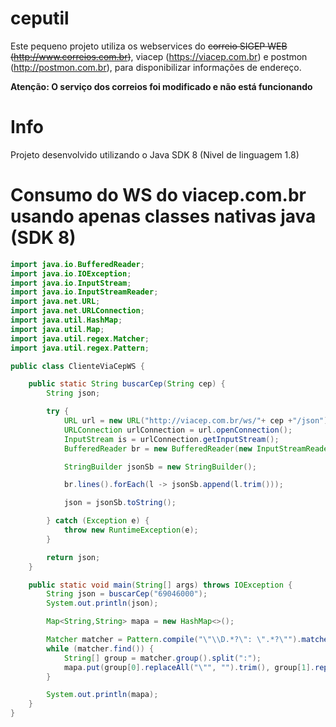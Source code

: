 # ceputil

Este pequeno projeto utiliza os webservices do ~~correio SIGEP WEB (http://www.correios.com.br)~~, viacep (https://viacep.com.br) e postmon (http://postmon.com.br), para disponibilizar informações de endereço.

**Atenção: O serviço dos correios foi modificado e não está funcionando**

# Info

Projeto desenvolvido utilizando o Java SDK 8 (Nivel de linguagem 1.8)

# Consumo do WS do viacep.com.br usando apenas classes nativas java (SDK 8)

``` java
import java.io.BufferedReader;
import java.io.IOException;
import java.io.InputStream;
import java.io.InputStreamReader;
import java.net.URL;
import java.net.URLConnection;
import java.util.HashMap;
import java.util.Map;
import java.util.regex.Matcher;
import java.util.regex.Pattern;

public class ClienteViaCepWS {

    public static String buscarCep(String cep) {
        String json;

        try {
            URL url = new URL("http://viacep.com.br/ws/"+ cep +"/json");
            URLConnection urlConnection = url.openConnection();
            InputStream is = urlConnection.getInputStream();
            BufferedReader br = new BufferedReader(new InputStreamReader(is));

            StringBuilder jsonSb = new StringBuilder();

            br.lines().forEach(l -> jsonSb.append(l.trim()));

            json = jsonSb.toString();

        } catch (Exception e) {
            throw new RuntimeException(e);
        }

        return json;
    }

    public static void main(String[] args) throws IOException {
        String json = buscarCep("69046000");
        System.out.println(json);

        Map<String,String> mapa = new HashMap<>();

        Matcher matcher = Pattern.compile("\"\\D.*?\": \".*?\"").matcher(json);
        while (matcher.find()) {
            String[] group = matcher.group().split(":");
            mapa.put(group[0].replaceAll("\"", "").trim(), group[1].replaceAll("\"", "").trim());
        }

        System.out.println(mapa);
    }
}
```
